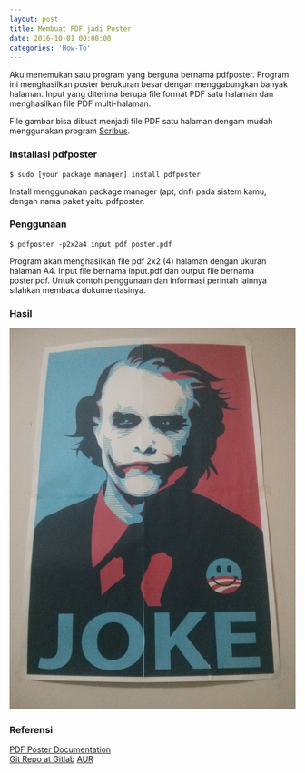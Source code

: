 ```yaml
---
layout: post
title: Membuat PDF jadi Poster
date: 2016-10-01 00:00:00
categories: 'How-To'
---
```


Aku menemukan satu program yang berguna bernama pdfposter. Program ini menghasilkan poster berukuran besar dengan menggabungkan banyak halaman.
Input yang diterima berupa file format PDF satu halaman dan menghasilkan file PDF multi-halaman.

File gambar bisa dibuat menjadi file PDF satu halaman dengam mudah menggunakan program [Scribus](https://www.scribus.net/).

### Installasi pdfposter

``` terminal
$ sudo [your package manager] install pdfposter
```

Install menggunakan package manager (apt, dnf) pada sistem kamu, dengan nama paket yaitu pdfposter.

### Penggunaan

```terminal
$ pdfposter -p2x2a4 input.pdf poster.pdf
```

Program akan menghasilkan file pdf 2x2 (4) halaman dengan ukuran halaman A4. Input file bernama input.pdf dan output file bernama poster.pdf.
Untuk contoh penggunaan dan informasi perintah lainnya silahkan membaca dokumentasinya.


### Hasil
![Poster hasil](/public/images/2016/10/01/poster.jpg)


### Referensi

[PDF Poster Documentation](https://pythonhosted.org/pdftools.pdfposter/)   
[Git Repo at Gitlab](https://gitlab.com/pdftools/pdfposter)
[AUR](https://aur.archlinux.org/packages/pdfposter-git/)   
